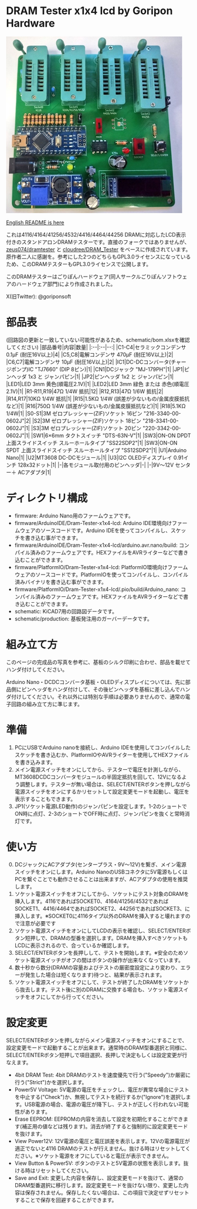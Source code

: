 # DRAM Tester x1x4 lcd by Goripon Hardware
![](front.jpg)

[English README is here](https://github.com/goriponsoft/Dram-Tester-x1x4-lcd/blob/main/README.md)

これは4116/4164/41256/4532/4416/4464/44256 DRAMに対応したLCD表示付きのスタンドアロンDRAMテスターです。直接のフォークではありませんが、[zeus074/dramtester](https://github.com/zeus074/dramtester) と [cloudree/DRAM_Tester](https://github.com/cloudree/DRAM_Tester) をベースに作成されています。原作者二人に感謝を。参考にした2つのどちらもGPL3.0ライセンスになっているため、このDRAMテスターもGPL3.0ライセンスで公開します。

このDRAMテスターはごりぽんハードウェア(同人サークルごりぽんソフトウェアのハードウェア部門)により作成されました。

X(旧Twitter): @goriponsoft


# 部品表
(回路図の更新と一致していない可能性があるため、schematic/bom.xlsxを確認してください)
|部品番号|内容|数量|
|:--|:--|--:|
|C1-C4|セラミックコンデンサ 0.1μF (耐圧16V以上)|4|
|C5,C8|電解コンデンサ 470μF (耐圧16V以上)|2|
|C6,C7|電解コンデンサ 10μF (耐圧16V以上)|2|
|IC1|DC-DCコンバータ(チャージポンプ)IC "TJ7660" (DIP 8ピン)|1|
|CN1|DCジャック "MJ-179PH"|1|
|JP1|ピンヘッダ 1x3 と ジャンパピン|1|
|JP2|ピンヘッダ 1x2 と ジャンパピン|1|
|LED1|LED 3mm 黄色(順電圧2.1V)|1|
|LED2|LED 3mm 緑色 または 赤色(順電圧2.1V)|1|
|R1-R11,R19|47Ω 1/4W 抵抗|12|
|R12,R13|47Ω 1/6W 抵抗|2|
|R14,R17|10KΩ 1/4W 抵抗|1|
|R15|1.5KΩ 1/4W (誤差が少ないもの/金属皮膜抵抗など)|1|
|R16|750Ω 1/4W (誤差が少ないもの/金属皮膜抵抗など)|1|
|R18|5.1KΩ 1/4W|1|
|S0-S1|3M ゼロプレッシャー(ZIF)ソケット 16ピン "216-3340-00-0602J"|2|
|S2|3M ゼロプレッシャー(ZIF)ソケット 18ピン "218-3341-00-0602J"|1|
|S3|3M ゼロプレッシャー(ZIF)ソケット 20ピン "220-3342-00-0602J"|1|
|SW1|6×6mm タクトスイッチ "DTS-63N-V"|1|
|SW3|ON-ON DPDT 上面スライドスイッチ スルーホールタイプ "SS22SDP2"|1|
|SW3|ON-ON SPDT 上面スライドスイッチ スルーホールタイプ "SS12SDP2"|1|
|U1|Arduino Nano|1|
|U2|MT3608 DC-DCモジュール|1|
|U3|I2C OLEDディスプレイ 0.91インチ 128x32ドット|1|
|-|各モジュール取付用のピンヘッダ|-|
|-|9V～12V センター＋ ACアダプタ|1|


# ディレクトリ構成
- firmware: Arduino Nano用のファームウェアです。
- firmware/ArduinoIDE/Dram-Tester-x1x4-lcd: Arduino IDE環境向けファームウェアのソースコードです。Arduino IDEを使ってコンパイルし、スケッチを書き込む事ができます。
- firmware/ArduinoIDE/Dram-Tester-x1x4-lcd/arduino.avr.nano/build: コンパイル済みのファームウェアです。HEXファイルをAVRライターなどで書き込むことができます。
- firmware/PlatformIO/Dram-Tester-x1x4-lcd: PlatformIO環境向けファームウェアのソースコードです。PlatformIOを使ってコンパイルし、コンパイル済みバイナリを書き込む事ができます。
- firmware/PlatformIO/Dram-Tester-x1x4-lcd/.pio/build/Arduino_nano: コンパイル済みのファームウェアです。HEXファイルをAVRライターなどで書き込むことができます。
- schematic: KiCAD7用の回路図データです。
- schematic/production: 基板発注用のガーバーデータです。


# 組み立て方
このページの完成品の写真を参考に、基板のシルク印刷に合わせ、部品を載せてハンダ付けしてください。

Arduino Nano・DCDCコンバータ基板・OLEDディスプレイについては、先に部品側にピンヘッダをハンダ付けして、その後ピンヘッダを基板に差し込んでハンダ付けしてください。それ以外には特別な手順は必要ありませんので、通常の電子回路の組み立て方に準じます。

# 準備
1. PCにUSBでArduino nanoを接続し、Arduino IDEを使用してコンパイルしたスケッチを書き込むか、PlatformIOやAVRライターを使用してHEXファイルを書き込みます。
2. メイン電源スイッチをオンにしてから、テスターで電圧を計測しながら、MT3608DCDCコンバータモジュールの半固定抵抗を回して、12Vになるよう調整します。テスターが無い場合は、SELECT/ENTERボタンを押しながら電源スイッチをオンにするかリセットして設定変更モードを起動し、電圧を表示することもできます。
3. JP1(ソケット電源LED動作)のジャンパピンを設定します。1-2のショートでON時に点灯、2-3のショートでOFF時に点灯、ジャンパピンを抜くと常時消灯です。


# 使い方
0. DCジャックにACアダプタ(センタープラス・9V～12V)を繋ぎ、メイン電源スイッチをオンにします。Arduino NanoのUSBコネクタに5V電源もしくはPCを繋ぐことでも動作させることは出来ますが、ACアダプタの使用を推奨します。
1. ソケット電源スイッチをオフにしてから、ソケットにテスト対象のDRAMを挿入します。4116であればSOCKET0、4164/41256/4532であればSOCKET1、4416/4464であればSOCKET2、44256であればSOCKET3、に挿入します。※SOCKET0に4116タイプ以外のDRAMを挿入すると壊れますので注意が必要です
2. ソケット電源スイッチをオンにしてLCDの表示を確認し、SELECT/ENTERボタン短押しで、DRAMの型番を選択します。DRAMを挿入すべきソケットもLCDに表示されるので、合っているか確認します。
3. SELECT/ENTERボタンを長押しして、テストを開始します。※安全のためソケット電源スイッチがオフの間はボタンの操作が出来なくなっています。
4. 数十秒から数分(DRAMの容量およびテストの厳密度設定により変わり、エラーが発生した場合は短くなります)待つと、結果が表示されます。
5. ソケット電源スイッチをオフにして、テストが終了したDRAMをソケットから抜去します。テスト後に別のDRAMに交換する場合も、ソケット電源スイッチをオフにしてから行ってください。


# 設定変更
SELECT/ENTERボタンを押しながらメイン電源スイッチをオンにすることで、設定変更モードで起動することが出来ます。通常時のDRAM型番選択と同様に、SELECT/ENTERボタン短押しで項目選択、長押しで決定もしくは設定変更が行なえます。

- 4bit DRAM Test: 4bit DRAMのテストを速度優先で行う("Speedy")か厳密に行う("Strict")かを選択します。
- Power5V Voltage: 5V電源の電圧をチェックし、電圧が異常な場合にテストを中止する("Check")か、無視してテストを続行するか("Ignore")を選択します。USB電源の場合、電源の電圧が降下し、テストが正しく行われない可能性があります。
- Erase EEPROM: EEPROMの内容を消去して設定を初期化することができます(補正用の値などは残ります)。消去が終了すると強制的に設定変更モードを抜けます。
- View Power12V: 12V電源の電圧と電圧誤差を表示します。12Vの電源電圧が適正でないと4116 DRAMのテストが行えません。抜ける時はリセットしてください。※ソケット電源をオフにしていると電圧が表示できません。
- View Button & Power5V: ボタンのテストと5V電源の状態を表示します。抜ける時はリセットしてください。
- Save and Exit: 変更した内容を保存し、設定変更モードを抜けて、通常のDRAM型番選択に移行します。設定変更モードを抜けない限り、変更した内容は保存されません。保存したくない場合は、この項目で決定せずリセットすることで保存を回避することができます。
